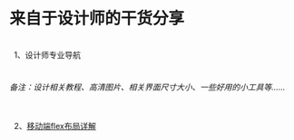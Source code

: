 <h1>来自于设计师的干货分享</h1><br>
&nbsp;&nbsp;1、<a herf="http://hao.uisdc.com/">设计师专业导航</a><br>
&nbsp;&nbsp;&nbsp;&nbsp;<h6>备注：设计相关教程、高清图片、相关界面尺寸大小、一些好用的小工具等……</h6><br>
&nbsp;&nbsp;2、<a href="http://www.codeceo.com/understanding-flexbox-everything-you-need-to-know.html">移动端flex布局详解</a>